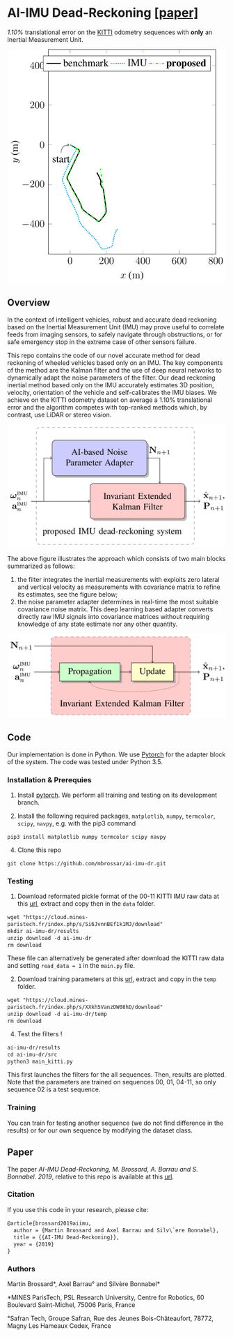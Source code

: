 # AI-IMU Dead-Reckoning [[paper]](https://cloud.mines-paristech.fr/index.php/s/8YDqD0Y1e6BWzCG)

_1.10%_ translational error on the [KITTI](http://www.cvlibs.net/datasets/kitti/eval_odometry.php) odometry sequences with __only__ an Inertial Measurement Unit.

![Results on sequence 08](temp/08.gif)

## Overview

In the context of intelligent vehicles, robust and accurate dead reckoning based on the Inertial Measurement Unit (IMU) may prove useful to correlate feeds from imaging sensors, to safely navigate through obstructions, or for safe emergency stop in the extreme case of other sensors failure.

This repo contains the code of our novel accurate method for dead reckoning of wheeled vehicles based only on an IMU. The key components of the method are the Kalman filter and the use of deep neural networks to dynamically adapt the noise parameters of the filter. Our dead reckoning inertial method based only on the IMU accurately estimates 3D position, velocity, orientation of the vehicle and self-calibrates the IMU biases. We achieve on the KITTI odometry dataset on average a 1.10% translational error and the algorithm competes with top-ranked methods which, by contrast, use LiDAR or stereo vision.

![Structure of the approach](temp/structure.jpg)

The above figure illustrates the approach which consists of two main blocks summarized as follows:
1. the filter integrates the inertial measurements with exploits zero lateral and vertical velocity as measurements with covariance matrix to refine its estimates, see the figure below;
2. the noise parameter adapter determines in real-time the most suitable covariance noise matrix. This deep learning based adapter converts directly raw IMU signals into covariance matrices without requiring knowledge of any state estimate nor any other quantity.


![Structure of the filter](temp/iekf.jpg)

## Code
Our implementation is done in Python. We use [Pytorch](https://pytorch.org/) for the adapter block of the system. The code was tested under Python 3.5.
 
### Installation & Prerequies
1.  Install [pytorch](http://pytorch.org). We perform all training and testing on its development branch.
    
2.  Install the following required packages, `matplotlib`, `numpy`, `termcolor`, `scipy`, `navpy`, e.g. with the pip3 command
```
pip3 install matplotlib numpy termcolor scipy navpy
```
    
4.  Clone this repo
```
git clone https://github.com/mbrossar/ai-imu-dr.git
```

### Testing
1. Download reformated pickle format of the 00-11 KITTI IMU raw data at this [url](https://cloud.mines-paristech.fr/index.php/s/Si6JvnnBEf1k1MJ/download), extract and copy then in the `data` folder.
```
wget "https://cloud.mines-paristech.fr/index.php/s/Si6JvnnBEf1k1MJ/download"
mkdir ai-imu-dr/results
unzip download -d ai-imu-dr
rm download
```
These file can alternatively be generated after download the KITTI raw data and setting `read_data = 1` in the `main.py` file.

2. Download training parameters at this [url](https://cloud.mines-paristech.fr/index.php/s/XXkh5VanzDW08hD/download), extract and copy in the `temp` folder.
```
wget "https://cloud.mines-paristech.fr/index.php/s/XXkh5VanzDW08hD/download"
unzip download -d ai-imu-dr/temp
rm download
```
4. Test the filters !
```
ai-imu-dr/results
cd ai-imu-dr/src
python3 main_kitti.py
```
This first launches the filters for the all sequences. Then, results are plotted. Note that the parameters are  trained on sequences 00, 01, 04-11, so only sequence 02 is a test sequence.

### Training
You can train for testing another sequence (we do not find difference in the results) or for our own sequence by modifying the dataset class.


## Paper
The paper _AI-IMU Dead-Reckoning, M. Brossard, A. Barrau and S. Bonnabel. 2019_, relative to this repo is available at this [url](https://cloud.mines-paristech.fr/index.php/s/8YDqD0Y1e6BWzCG).


### Citation

If you use this code in your research, please cite:

```
@article{brossard2019aiimu,
  author = {Martin Brossard and Axel Barrau and Silv\`ere Bonnabel},
  title = {{AI-IMU Dead-Reckoning}},
  year = {2019}
}
```

### Authors
Martin Brossard*, Axel Barrau° and Silvère Bonnabel*

*MINES ParisTech, PSL Research University, Centre for Robotics, 60 Boulevard Saint-Michel, 75006 Paris, France

°Safran Tech, Groupe Safran, Rue des Jeunes Bois-Châteaufort, 78772, Magny Les Hameaux Cedex, France
